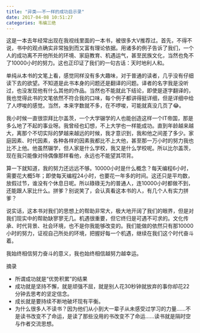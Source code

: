 ```yaml
---
title: "异类——不一样的成功启示录"
date: 2017-04-08 10:51:27
categories: 韦编三绝
---
```

这是一本去年经常出现在我视线里面的一本书，被很多大V推荐过。首先，不得不说，书中的观点确实非常独到而又富有理论依据。用诸多的例子告诉了我们，一个人的成功离不开他所处的环境、家庭教育、机遇运气，甚至民族文化，当然也免不了10000小时的努力。这也正印证了我们的一句古话：天时地利人和。

单纯从本书的文笔上看，感觉同样没有多大趣味，对于普通的读者，几乎没有仔细读下去的欲望。不知道是此书本身的问题还是翻译的问题。译者的名字我是没听过，也没发现他有什么其他的作品。当然也不能就此下结论，即使是逐字翻译的，我也觉得此书的文笔依然不符合我的口味，每个例子都讲得挺详细，但是详细中给了人啰唆的感觉。当然，本来字数就不多，在不啰唆，可能就真没几页了😂。

我小时候一直很崇拜比尔盖茨，一个大学辍学的人也能创造这样一个IT帝国，那是多么地了不起的事业呀。我曾经也幻想，不上大学也一样能成功。直到年龄越来越大，离那个不切实际的梦越来越远的时候，我才意识到，我和他之间差了多少。家庭因素、时代因素，各种各样的因素我都比不上大他，甚至那一万小时的努力我也比不上他。他虽然辍学，但人家是什么学校，我又是什么学校呢。所以比尔盖茨，现在我只能像对待偶像那样看他，永远也不能望其项背。

算一下就知道，我的努力还远远不够。10000小时是什么概念？每天编程6小时，需要花大概5年；即使每天编程24小时，也要花一年多的时间。这还只是平均数，放假过节，谁没有个休息日呢。所以碌碌无为的普通人，连10000小时都做不到，还能跟人家比什么。拼爹？别说笑了，会认真看这本书的人，有几个人有实力拼爹？

说实话，这本书对我们的思想上的帮助非常大，极大地开阔了我们的眼界，但是对我们现实中的帮助缺寥寥无几。机遇很重要，但它终归是可遇不可求的。文化传承、时代背景、社会环境，也不是你我能够改变的。我们能做的依然只有那10000小时的努力，证视自己所处的环境，把握好每一个机遇，继续在我们这个时代奋斗着。

我始终相信努力奋斗的意义，我也始终相信越努力越幸运。



摘录

- 所谓成功就是“优势积累”的结果
- 成功就是坚持不懈，就是顽强不屈，就是别人花30秒钟就放弃的事你却花22分钟去思考的坚定信念。
- 成长就是要持续不断地破坏现有平衡。
- 为什么很多人不读书？因为他们从小到大一辈子从未感受过学习的力量……不是读书改变不了命运，是读了那些没用的书改变不了命运……读书就是隔时空与作者交流思想。

